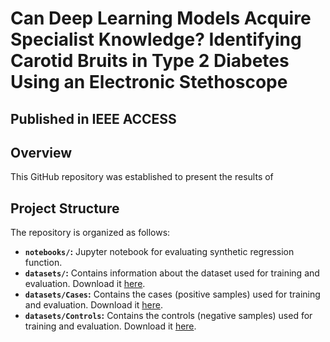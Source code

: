 # Can Deep Learning Models Acquire Specialist Knowledge? Identifying Carotid Bruits in Type 2 Diabetes Using an Electronic Stethoscope
## Published in IEEE ACCESS

## Overview
This GitHub repository was established to present the results of

## Project Structure

The repository is organized as follows:

- **`notebooks/`:** Jupyter notebook for evaluating synthetic regression function.
- **`datasets/`:** Contains information about the dataset used for training and evaluation. Download it [here](https://drive.google.com/drive/folders/1gmG9rt5aMVg3q7bw8znn199JmglB9x5I?usp=sharing).
- **`datasets/Cases`:** Contains the cases (positive samples) used for training and evaluation. Download it [here](https://drive.google.com/drive/folders/1MaSoEZnNDTs8ikL4b7G0LrjzNzYbToqt?usp=sharing).
- **`datasets/Controls`:** Contains the controls (negative samples) used for training and evaluation. Download it [here](https://drive.google.com/drive/folders/1BghQjehpiQiZ6dOpPVLce-07LduoW1rP?usp=sharing).
